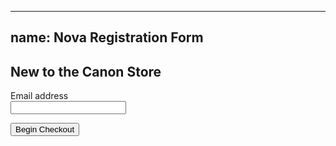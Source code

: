 
---
name: Nova Registration Form
---
<div class="account-register">
  <h2 class="header-2">New to the Canon Store</h2>
  <form data-disable-overview="true" action="#" method="post" data-validation="undefined">
    <div class="control-group">
      <label for="email">Email address</label>
      <div class="controls full-width-input">
        <input type="text" id="email" data-validation="undefined" class="controls--input account-actions-input"/>
      </div>
    </div>
  </form>
  <p>
    <input type="submit" value="Begin Checkout" class="btn btn-2"/>
    <!--input.btn.btn-2(type="submit", value=options.btnValue)-->
  </p>
</div>